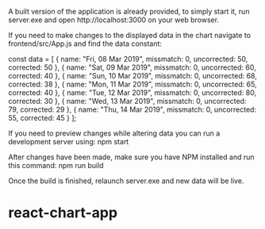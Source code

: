 A built version of the application is already provided, to simply start it, run server.exe and open http://localhost:3000 on your web browser.

If you need to make changes to the displayed data in the chart navigate to frontend/src/App.js and find the data constant:

const data = [
{
name: "Fri, 08 Mar 2019",
missmatch: 0,
uncorrected: 50,
corrected: 50
},
{
name: "Sat, 09 Mar 2019",
missmatch: 0,
uncorrected: 60,
corrected: 40
},
{
name: "Sun, 10 Mar 2019",
missmatch: 0,
uncorrected: 68,
corrected: 38
},
{
name: "Mon, 11 Mar 2019",
missmatch: 0,
uncorrected: 65,
corrected: 40
},
{
name: "Tue, 12 Mar 2019",
missmatch: 0,
uncorrected: 80,
corrected: 30
},
{
name: "Wed, 13 Mar 2019",
missmatch: 0,
uncorrected: 79,
corrected: 29
},
{
name: "Thu, 14 Mar 2019",
missmatch: 0,
uncorrected: 55,
corrected: 45
}
];

If you need to preview changes while altering data you can run a development server using: npm start

After changes have been made, make sure you have NPM installed and run this command: npm run build

Once the build is finished, relaunch server.exe and new data will be live.
# react-chart-app

